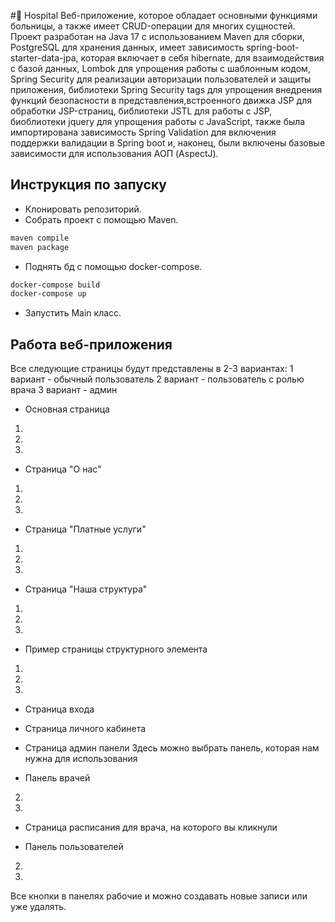 #:hospital: Hospital
Веб-приложение, которое обладает основными функциями больницы, а также имеет CRUD-операции для многих сущностей.
Проект разработан на Java 17 с использованием Maven для сборки, PostgreSQL для хранения данных, 
имеет зависимость spring-boot-starter-data-jpa, которая включает в себя hibernate, для взаимодействия с базой данных,
Lombok для упрощения работы с шаблонным кодом, Spring Security для реализации авторизации пользователей и защиты приложения,
библиотеки Spring Security tags для упрощения внедрения функций безопасности в представления,встроенного движка JSP для обработки JSP-страниц,
библиотеки JSTL для работы с JSP, биоблиотеки jquery для упрощения работы с JavaScript, также была импортирована зависимость Spring Validation для
включения поддержки валидации в Spring boot и, наконец, были включены базовые зависимости для использования АОП (AspectJ).

## Инструкция по запуску
* Клонировать репозиторий.
* Собрать проект с помощью Maven.
```bash
maven compile
maven package
```
* Поднять бд с помощью docker-compose.
```bash
docker-compose build
docker-compose up
```
* Запустить Main класс.

## Работа веб-приложения

Все следующие страницы будут представлены в 2-3 вариантах: 
1 вариант - обычный пользователь
2 вариант - пользователь с ролью врача
3 вариант - админ

- Основная страница
1)
2)
3)

- Страница "О нас"
1)
2)
3)

- Страница "Платные услуги"
1)
2)
3)

- Страница "Наша структура"
1)
2)
3)

- Пример страницы структурного элемента
1)
2)
3)

- Страница входа

- Страница личного кабинета

- Страница админ панели
Здесь можно выбрать панель, которая нам нужна для использования

- Панель врачей
2)
3)

- Страница расписания для врача, на которого вы кликнули


- Панель пользователей
2)
3)

Все кнопки в панелях рабочие и можно создавать новые записи или уже удалять.